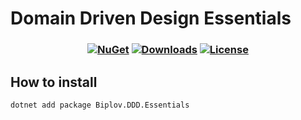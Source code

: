 # Domain Driven Design Essentials

<h3 align="center">

  [![NuGet](https://img.shields.io/nuget/v/Biplov.DDD.Essentials.svg)](https://www.nuget.org/packages/Biplov.DDD.Essentials/)
  [![Downloads](https://img.shields.io/nuget/dt/Biplov.DDD.Essentials.svg)](https://www.nuget.org/packages/Biplov.DDD.Essentials)
  [![License](https://img.shields.io/badge/license-MIT-blue.svg)](LICENSE.md)

</h3>

## How to install
```
dotnet add package Biplov.DDD.Essentials
```

